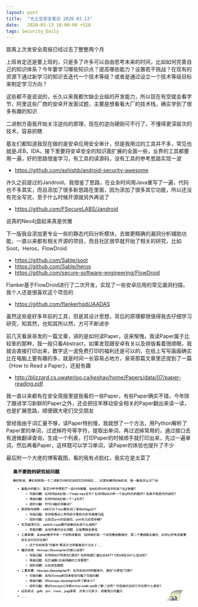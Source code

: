 ```yaml
---
layout: post
title:  "大土豆安全笔记 2020.03.13"
date:   2020-03-13 18:00:00 +520
tags: Security_Daily
---
```


距离上次发安全周报已经过去了整整两个月

上班肯定还是要上班的，只是多了许多可以自由思考未来的时间，比如如何完善自己的知识体系？今年要学习哪些知识点？提高哪些能力？设置若干挑战？在现有的资源下通过新学习的知识去迭代一个技术等级？或者是通过设立一个技术等级目标来制定学习方向？

这些都不是说说的，长久以来我都欠缺企业级的开发能力，所以现在有空就会看字节，阿里这些厂商的安卓开发面试题，主要是想看看大厂的技术栈，确实学到了很多有趣的知识

二进制方面我开始关注逆向的原理，现在的逆向硬刚可不行了，不懂得更深层次的技术，容易抓瞎

基友们都知道我现在做的是安卓应用安全审计，但是我用过的工具并不多，常见也就是JEB，IDA，接下里要将安卓安全的知识面扩展的全面一些，业界的工具都要用一遍，好的思路借鉴学习，有工具的读源码，没有工具的参考思路实现一波
- https://github.com/ashishb/android-security-awesome

许久之前提过的Jandroid，我借鉴了思路，在业余时间用Java重写了一遍，代码也不多其实，而且添加了很多新思路在里面，因为添加了很多其它功能，所以还没有完全写完，至于什么时候开源就另外再说了
- https://github.com/FSecureLABS/Jandroid

说真的Neo4j盘起来真是优雅

下一版我会添加更专业一些的静态代码分析模块，去做更精确的漏洞分析辅助功能，一直以来都有相关开源的项目，而且社区很早就开始了相关的研究，比如Soot，Heros，FlowDroid
- https://github.com/Sable/soot
- https://github.com/Sable/heros
- https://github.com/secure-software-engineering/FlowDroid

Flanker基于FlowDroid进行了二次开发，实现了一些安卓应用的常见漏洞扫描，我个人还是很喜欢这个项目的
- https://github.com/flankerhqd/JAADAS

虽然这些是好多年前的工具，但是其设计思想，背后的原理都很值得我去仔细学习研究，知其然，也知其所以然，方可不断进步

前几天看泉哥发的一篇文章，讲的是如何读Paper，说来惭愧，我读Paper属于比较笨的那种，我一般只看Abstract，如果发现跟安卓有关以及排版看着很顺眼，我就会直接打印出来，数字这一波免费打印的福利还是可以的，在纸上写写画画确实比在电脑上要有趣的多，就是时间一长容易占地方，泉哥那篇文章里还提到了一篇《How to Read a Paper》，还挺有趣
- http://blizzard.cs.uwaterloo.ca/keshav/home/Papers/data/07/paper-reading.pdf

我一直以来都有在安全周报里提我看的一些Paper，有些Paper确实不错，今年除了跟进学习新鲜的Paper之外，还会把往年移动安全相关的Paper翻出来读一读，也是扩展思路，顺便跟大佬们交交朋友

曾经我由于词汇量不够，读Paper特别慢，我就想了一个方法，用Python解析了Paper里的单词，过滤掉符号等字符，提取出单词，再过滤掉常用的，通过接口去有道做翻译查询，生成一个列表，打印Paper的时候顺手就打印出来，先过一遍单词，然后再看Paper，这样既可以学习单词，读Paper的体验也提升了不少

最后附一个大佬的博客截图，看的我有点脸红，我实在是太菜了

![IMAGE](/assets/resources/2233B675E9F567F47C568D055D54C4C8.jpg)